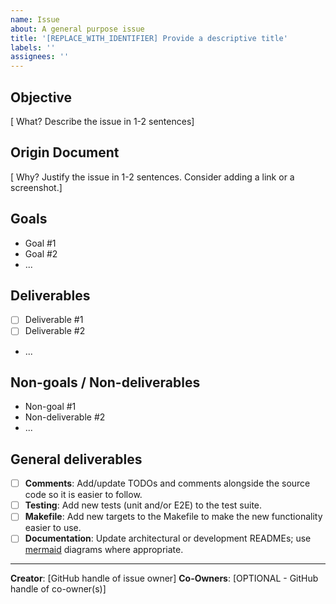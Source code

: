 ```yaml
---
name: Issue
about: A general purpose issue
title: '[REPLACE_WITH_IDENTIFIER] Provide a descriptive title'
labels: ''
assignees: ''
---
```


<!-- DELETE THIS COMMENT BLOCK
  After completing the following:
    1. Update _Assignee(s)_
    2. Add _Label(s)_
    3. Set _Project(s)_
    4. Set _Milestone_
    5. After the issue is created: specify _Epic_ and _Iteration_ under the _Project_ section
-->

## Objective

[ What? Describe the issue in 1-2 sentences]

## Origin Document

[ Why? Justify the issue in 1-2 sentences. Consider adding a link or a screenshot.]

## Goals

<!-- DELETE THIS COMMENT BLOCK
  Provide a list of goals (not tasks) driving this issue.
  These should not be actionable but guide the overarching goals we're aiming to achieve.
-->

- Goal #1
- Goal #2
- ...

## Deliverables

<!-- DELETE THIS COMMENT BLOCK
  Make a list of deliverables that must be done to consider this task/issue resolved.
  These should be very actionable, concrete and tangible.
-->

- [ ] Deliverable #1
- [ ] Deliverable #2
- ...

## Non-goals / Non-deliverables

<!-- DELETE THIS COMMENT BLOCK
  Make a list of action items that are out of scope for this issue.
  These should explicitly not be delivered as part of this issue and should be considered scope creep.
-->

- Non-goal #1
- Non-deliverable #2
- ...

## General deliverables

<!-- DELETE THIS COMMENT BLOCK
  Remove sections that are not applicable to this PR.
-->

- [ ] **Comments**: Add/update TODOs and comments alongside the source code so it is easier to follow.
- [ ] **Testing**: Add new tests (unit and/or E2E) to the test suite.
- [ ] **Makefile**: Add new targets to the Makefile to make the new functionality easier to use.
- [ ] **Documentation**: Update architectural or development READMEs; use [mermaid](https://mermaid-js.github.io/mermaid/) diagrams where appropriate.

---

<!-- DELETE THIS COMMENT BLOCK
  Remove `Co-Owners` if not applicable.
-->

**Creator**: [GitHub handle of issue owner]
**Co-Owners**: [OPTIONAL - GitHub handle of co-owner(s)]
